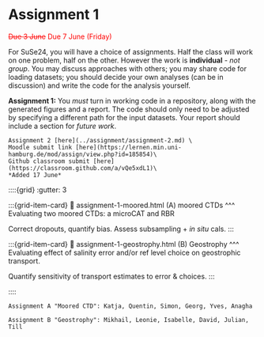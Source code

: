 # Assignment 1

<span style="color:red">~~Due 3 June~~ Due 7 June (Friday) </span>

For SuSe24, you will have a choice of assignments.  Half the class will work on one problem, half on the other.  However the work is **individual** - *not group*.  You may discuss approaches with others; you may share code for loading datasets; you should decide your own analyses (can be in discussion) and write the code for the analysis yourself.

**Assignment 1:** You *must* turn in working code in a repository, along with the generated figures and a report.  The code should only need to be adjusted by specifying a different path for the input datasets.  Your report should include a section for *future work*.

```{margin} Moodle link
Assignment 2 [here](../assignment/assignment-2.md) \
Moodle submit link [here](https://lernen.min.uni-hamburg.de/mod/assign/view.php?id=185854)\
Github classroom submit [here](https://classroom.github.com/a/vQe5xdL1)\
*Added 17 June*
```
::::{grid}
:gutter: 3

:::{grid-item-card} 
:link: assignment-1-moored.html
(A) moored CTDs
^^^
Evaluating two moored CTDs: a microCAT and RBR

Correct dropouts, quantify bias.  Assess subsampling + *in situ* cals.
:::


:::{grid-item-card} 
:link: assignment-1-geostrophy.html
(B) Geostrophy
^^^
Evaluating effect of salinity error and/or ref level choice on geostrophic transport.

Quantify sensitivity of transport estimates to error & choices.
:::


::::

```{note}
Assignment A "Moored CTD": Katja, Quentin, Simon, Georg, Yves, Anagha

Assignment B "Geostrophy": Mikhail, Leonie, Isabelle, David, Julian, Till
```

<!--
**Assignment 2:** You will work on a *different* assignment than you did for assignment 1, from the same list.  You will receive the submitted assignments from the two students who worked on the project.  You will also turn in a repository, generated figures and a report.  You may re-use any code from the students' work on the assignment.  You will be assessed on the quality and completeness of  your final report; improvements relative to assignment 1 will be considered.  I.e., if the problem is answered (and answered well) by the first assignment - then please discuss with Eleanor alternate/additional checks to carry out for redoing it in assignment 2.  Or, if the problem was very difficult, and the assignment 1 submissions only got partway through, then your assignment 2 will be to complete the assessment of the dataset/methodology.

Again, for assignment 2 the work is individual - not group.  You may discuss approaches with others; you may share code for loading datasets; you should decide your own analyses (can be in discussion) and write the code for the analysis yourself.  Additionally, you can use any of the code submitted for assignment 1.

**Note:** The list of choices for Assignment 2 may be reduced.  This may happen, for example, if one of the assignments is deemed intractable in the time alloted.  You should plan to spend about 30 hours on each assignment.  *However*, this is assuming that you have kept up with the exercises in weeks 1-6.
-->

